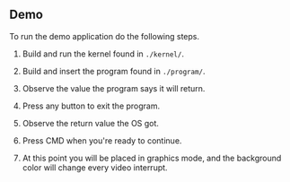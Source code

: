 
## Demo

To run the demo application do the following steps.

1. Build and run the kernel found in `./kernel/`.

2. Build and insert the program found in `./program/`.

3. Observe the value the program says it will return.

4. Press any button to exit the program.

5. Observe the return value the OS got.

6. Press CMD when you're ready to continue.

7. At this point you will be placed in graphics mode, and the
   background color will change every video interrupt.
